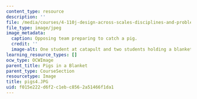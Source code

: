 ```yaml
---
content_type: resource
description: ''
file: /media/courses/4-110j-design-across-scales-disciplines-and-problem-contexts-spring-2013/f015e222d6f2c1ebc8562a51466f1da1_pigs4.JPG
file_type: image/jpeg
image_metadata:
  caption: Opposing team preparing to catch a pig.
  credit: ''
  image-alt: One student at catapult and two students holding a blanket.
learning_resource_types: []
ocw_type: OCWImage
parent_title: Pigs in a Blanket
parent_type: CourseSection
resourcetype: Image
title: pigs4.JPG
uid: f015e222-d6f2-c1eb-c856-2a51466f1da1
---
```

